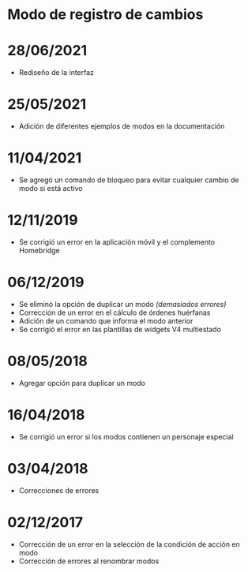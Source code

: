 # Modo de registro de cambios

# 28/06/2021

- Rediseño de la interfaz

# 25/05/2021

- Adición de diferentes ejemplos de modos en la documentación

# 11/04/2021

- Se agregó un comando de bloqueo para evitar cualquier cambio de modo si está activo

# 12/11/2019

- Se corrigió un error en la aplicación móvil y el complemento Homebridge

# 06/12/2019

- Se eliminó la opción de duplicar un modo *(demasiados errores)*
- Corrección de un error en el cálculo de órdenes huérfanas
- Adición de un comando que informa el modo anterior
- Se corrigió el error en las plantillas de widgets V4 multiestado

# 08/05/2018

- Agregar opción para duplicar un modo

# 16/04/2018

- Se corrigió un error si los modos contienen un personaje especial

# 03/04/2018

- Correcciones de errores

# 02/12/2017

- Corrección de un error en la selección de la condición de acción en modo
- Corrección de errores al renombrar modos
